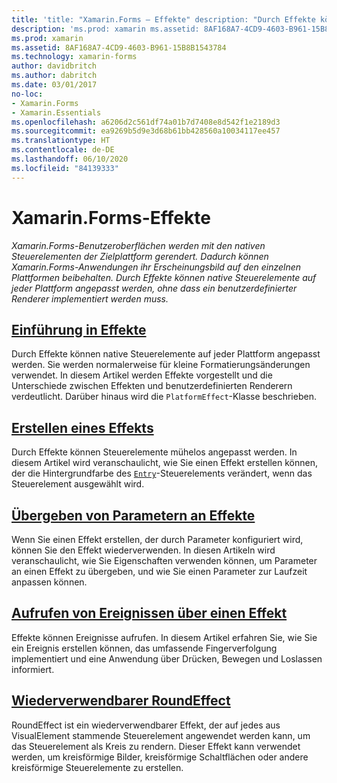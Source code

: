 ```yaml
---
title: 'title: "Xamarin.Forms – Effekte" description: "Durch Effekte können native Steuerelemente auf jeder Plattform angepasst werden, ohne dass ein benutzerdefinierter Renderer implementiert werden muss."'
description: 'ms.prod: xamarin ms.assetid: 8AF168A7-4CD9-4603-B961-15B8B1543784 ms.technology: xamarin-forms author: davidbritch ms.author: dabritch ms.date: 03/01/2017 no-loc: [Xamarin.Forms, Xamarin.Essentials]'
ms.prod: xamarin
ms.assetid: 8AF168A7-4CD9-4603-B961-15B8B1543784
ms.technology: xamarin-forms
author: davidbritch
ms.author: dabritch
ms.date: 03/01/2017
no-loc:
- Xamarin.Forms
- Xamarin.Essentials
ms.openlocfilehash: a6206d2c561df74a01b7d7408e8d542f1e2189d3
ms.sourcegitcommit: ea9269b5d9e3d68b61bb428560a10034117ee457
ms.translationtype: HT
ms.contentlocale: de-DE
ms.lasthandoff: 06/10/2020
ms.locfileid: "84139333"
---
```

# <a name="xamarinforms-effects"></a>Xamarin.Forms-Effekte

_Xamarin.Forms-Benutzeroberflächen werden mit den nativen Steuerelementen der Zielplattform gerendert. Dadurch können Xamarin.Forms-Anwendungen ihr Erscheinungsbild auf den einzelnen Plattformen beibehalten. Durch Effekte können native Steuerelemente auf jeder Plattform angepasst werden, ohne dass ein benutzerdefinierter Renderer implementiert werden muss._

## <a name="introduction-to-effects"></a>[Einführung in Effekte](introduction.md)

Durch Effekte können native Steuerelemente auf jeder Plattform angepasst werden. Sie werden normalerweise für kleine Formatierungsänderungen verwendet. In diesem Artikel werden Effekte vorgestellt und die Unterschiede zwischen Effekten und benutzerdefinierten Renderern verdeutlicht. Darüber hinaus wird die `PlatformEffect`-Klasse beschrieben.

## <a name="creating-an-effect"></a>[Erstellen eines Effekts](creating.md)

Durch Effekte können Steuerelemente mühelos angepasst werden. In diesem Artikel wird veranschaulicht, wie Sie einen Effekt erstellen können, der die Hintergrundfarbe des [`Entry`](xref:Xamarin.Forms.Entry)-Steuerelements verändert, wenn das Steuerelement ausgewählt wird.

## <a name="passing-parameters-to-an-effect"></a>[Übergeben von Parametern an Effekte](passing-parameters/index.md)

Wenn Sie einen Effekt erstellen, der durch Parameter konfiguriert wird, können Sie den Effekt wiederverwenden. In diesen Artikeln wird veranschaulicht, wie Sie Eigenschaften verwenden können, um Parameter an einen Effekt zu übergeben, und wie Sie einen Parameter zur Laufzeit anpassen können.

## <a name="invoking-events-from-an-effect"></a>[Aufrufen von Ereignissen über einen Effekt](touch-tracking.md)

Effekte können Ereignisse aufrufen. In diesem Artikel erfahren Sie, wie Sie ein Ereignis erstellen können, das umfassende Fingerverfolgung implementiert und eine Anwendung über Drücken, Bewegen und Loslassen informiert.

## <a name="reusable-roundeffect"></a>[Wiederverwendbarer RoundEffect](reusable-roundeffect.md)

RoundEffect ist ein wiederverwendbarer Effekt, der auf jedes aus VisualElement stammende Steuerelement angewendet werden kann, um das Steuerelement als Kreis zu rendern. Dieser Effekt kann verwendet werden, um kreisförmige Bilder, kreisförmige Schaltflächen oder andere kreisförmige Steuerelemente zu erstellen.
